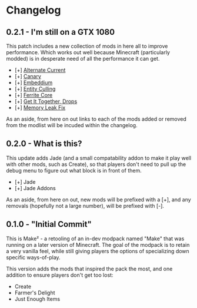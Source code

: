# Changelog

## 0.2.1 - I'm still on a GTX 1080
This patch includes a new collection of mods in here all to improve performance.
Which works out well because Minecraft (particularly modded) is in desperate
need of all the performance it can get.

* [+] [Alternate Current](https://modrinth.com/mod/alternate-current)
* [+] [Canary](https://modrinth.com/mod/canary)
* [+] [Embeddium](https://modrinth.com/mod/embeddium)
* [+] [Entity Culling](https://modrinth.com/mod/entityculling)
* [+] [Ferrite Core](https://modrinth.com/mod/ferrite-core)
* [+] [Get It Together, Drops](https://modrinth.com/mod/get-it-together-drops)
* [+] [Memory Leak Fix](https://modrinth.com/mod/memoryleakfix)

As an aside, from here on out links to each of the mods added or removed from
the modlist will be incuded within the changelog.


## 0.2.0 - What is this?
This update adds Jade (and a small compatability addon to make it play well
with other mods, such as Create), so that players don't need to pull up the
debug menu to figure out what block is in front of them.

* [+] Jade
* [+] Jade Addons

As an aside, from here on out, new mods will be prefixed with a [+], and any
removals (hopefully not a large number), will be prefixed with [-].


## 0.1.0 - "Initial Commit"
This is Make² - a retooling of an in-dev modpack named "Make" that was running
on a later version of Minecraft. The goal of the modpack is to retain a very
vanilla feel, while still giving players the options of specializing down
specific ways-of-play.

This version adds the mods that inspired the pack the most, and one addition to
ensure players don't get too lost:

* Create
* Farmer's Delight
* Just Enough Items
